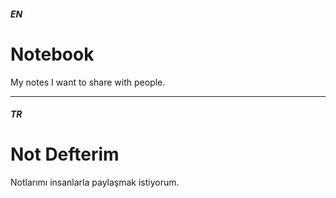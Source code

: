 ##### EN
# Notebook
My notes I want to share with people.

***

##### TR
# Not Defterim
Notlarımı insanlarla paylaşmak istiyorum.
